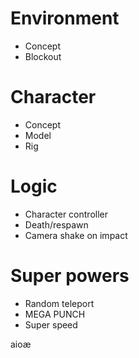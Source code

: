 # Environment
 - Concept
 - Blockout

# Character
 - Concept
 - Model
 - Rig

# Logic
 - Character controller
 - Death/respawn
 - Camera shake on impact

# Super powers
 - Random teleport
 - MEGA PUNCH
 - Super speed



aioæ
